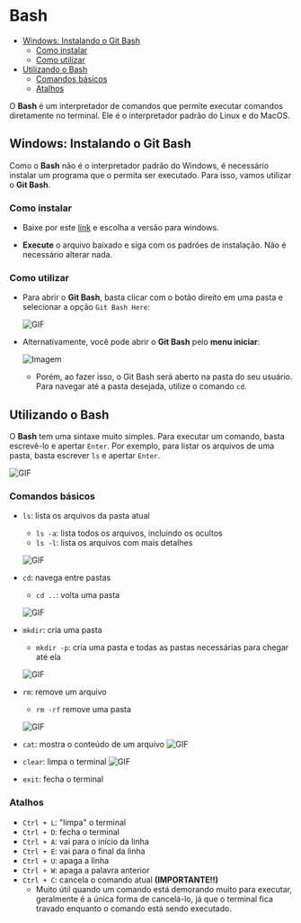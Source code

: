 # Bash

<!-- toc -->
- [Windows: Instalando o Git Bash](#windows-instalando-o-git-bash)
  - [Como instalar](#como-instalar)
  - [Como utilizar](#como-utilizar)
- [Utilizando o Bash](#utilizando-o-bash)
  - [Comandos básicos](#comandos-básicos)
  - [Atalhos](#atalhos)
<!-- toc -->

O **Bash** é um interpretador de comandos que permite executar comandos diretamente no terminal. Ele é o interpretador padrão do Linux e do MacOS.

## Windows: Instalando o Git Bash

Como o **Bash** não é o interpretador padrão do Windows, é necessário instalar um programa que o permita ser executado. Para isso, vamos utilizar o **Git Bash**.

### Como instalar

- Baixe por este [link](https://git-scm.com/downloads) e escolha a versão para windows.

- **Execute** o arquivo baixado e siga com os padrões de instalação. Não é necessário alterar nada.

### Como utilizar

- Para abrir o **Git Bash**, basta clicar com o botão direito em uma pasta e selecionar a opção `Git Bash Here`:

    ![GIF](https://github.com/senapk/fupisfun/assets/103089400/71e1b93e-6db3-4555-a477-a5c0618b24bf)

- Alternativamente, você pode abrir o **Git Bash** pelo **menu iniciar**:

    ![Imagem](https://github.com/senapk/fupisfun/assets/103089400/0f31cf83-8874-4b52-9c0f-95e07bc5f2bb)

  - Porém, ao fazer isso, o Git Bash será aberto na pasta do seu usuário. Para navegar até a pasta desejada, utilize o comando `cd`.

## Utilizando o Bash

O **Bash** tem uma sintaxe muito simples. Para executar um comando, basta escrevê-lo e apertar `Enter`. Por exemplo, para listar os arquivos de uma pasta, basta escrever `ls` e apertar `Enter`.

![GIF](https://github.com/senapk/fupisfun/assets/103089400/f6e3850b-6783-4796-8eeb-a69ece072f3b)

### Comandos básicos

- `ls`: lista os arquivos da pasta atual
  - `ls -a`: lista todos os arquivos, incluindo os ocultos
  - `ls -l`: lista os arquivos com mais detalhes

  ![GIF](https://github.com/senapk/fupisfun/assets/103089400/37a594cc-fdb4-45e2-898b-7d56facc53dd)

- `cd`: navega entre pastas
  - `cd ..`: volta uma pasta

  ![GIF](https://github.com/senapk/fupisfun/assets/103089400/a4bec9ae-438f-4ff4-89ad-2ba626326f74)

- `mkdir`: cria uma pasta
  - `mkdir -p`: cria uma pasta e todas as pastas necessárias para chegar até ela

  ![GIF](https://github.com/senapk/fupisfun/assets/103089400/dd6a7daf-f922-4082-a90d-c2b843dfd497)

- `rm`: remove um arquivo
  - `rm -rf` remove uma pasta

  ![GIF](https://github.com/senapk/fupisfun/assets/103089400/78a4b043-7308-4831-83f5-7771189f9b76)

- `cat`: mostra o conteúdo de um arquivo
  ![GIF](https://github.com/senapk/fupisfun/assets/103089400/d7494f0b-8fa5-4297-8e4d-6d89dbe92587)

- `clear`: limpa o terminal
  ![GIF](https://github.com/senapk/fupisfun/assets/103089400/8cc50e26-30ab-44b8-9b9c-ddd1f7c2a4a0)

- `exit`: fecha o terminal

### Atalhos

- `Ctrl + L`: "limpa" o terminal
- `Ctrl + D`: fecha o terminal
- `Ctrl + A`: vai para o início da linha
- `Ctrl + E`: vai para o final da linha
- `Ctrl + U`: apaga a linha
- `Ctrl + W`: apaga a palavra anterior
- `Ctrl + C`: cancela o comando atual **(IMPORTANTE!!)**
  - Muito útil quando um comando está demorando muito para executar, geralmente é a única forma de cancelá-lo, já que o terminal fica travado enquanto o comando está sendo executado.
